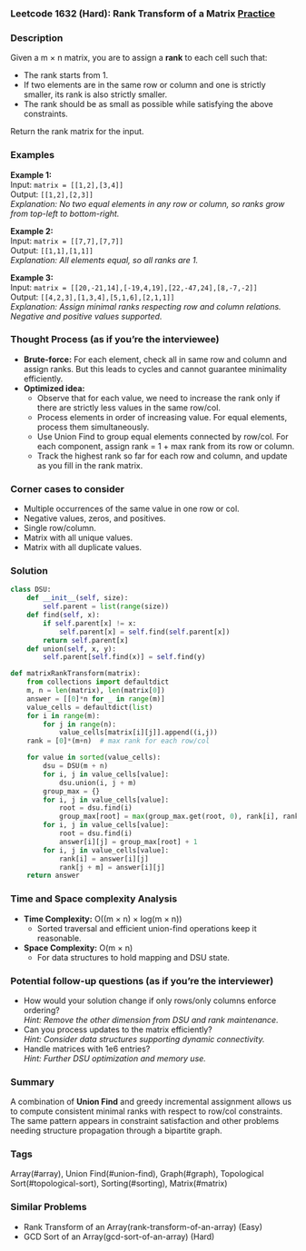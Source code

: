### Leetcode 1632 (Hard): Rank Transform of a Matrix [Practice](https://leetcode.com/problems/rank-transform-of-a-matrix)

### Description  
Given a m × n matrix, you are to assign a **rank** to each cell such that:
- The rank starts from 1.
- If two elements are in the same row or column and one is strictly smaller, its rank is also strictly smaller.
- The rank should be as small as possible while satisfying the above constraints.

Return the rank matrix for the input.

### Examples  

**Example 1:**  
Input: `matrix = [[1,2],[3,4]]`  
Output: `[[1,2],[2,3]]`  
*Explanation: No two equal elements in any row or column, so ranks grow from top-left to bottom-right.*

**Example 2:**  
Input: `matrix = [[7,7],[7,7]]`  
Output: `[[1,1],[1,1]]`  
*Explanation: All elements equal, so all ranks are 1.*

**Example 3:**  
Input: `matrix = [[20,-21,14],[-19,4,19],[22,-47,24],[8,-7,-2]]`  
Output: `[[4,2,3],[1,3,4],[5,1,6],[2,1,1]]`  
*Explanation: Assign minimal ranks respecting row and column relations. Negative and positive values supported.*

### Thought Process (as if you’re the interviewee)  
- **Brute-force:** For each element, check all in same row and column and assign ranks. But this leads to cycles and cannot guarantee minimality efficiently.
- **Optimized idea:**
  - Observe that for each value, we need to increase the rank only if there are strictly less values in the same row/col.
  - Process elements in order of increasing value. For equal elements, process them simultaneously.
  - Use Union Find to group equal elements connected by row/col. For each component, assign rank = 1 + max rank from its row or column.
  - Track the highest rank so far for each row and column, and update as you fill in the rank matrix.

### Corner cases to consider  
- Multiple occurrences of the same value in one row or col.
- Negative values, zeros, and positives.
- Single row/column.
- Matrix with all unique values.
- Matrix with all duplicate values.

### Solution

```python
class DSU:
    def __init__(self, size):
        self.parent = list(range(size))
    def find(self, x):
        if self.parent[x] != x:
            self.parent[x] = self.find(self.parent[x])
        return self.parent[x]
    def union(self, x, y):
        self.parent[self.find(x)] = self.find(y)

def matrixRankTransform(matrix):
    from collections import defaultdict
    m, n = len(matrix), len(matrix[0])
    answer = [[0]*n for _ in range(m)]
    value_cells = defaultdict(list)
    for i in range(m):
        for j in range(n):
            value_cells[matrix[i][j]].append((i,j))
    rank = [0]*(m+n)  # max rank for each row/col

    for value in sorted(value_cells):
        dsu = DSU(m + n)
        for i, j in value_cells[value]:
            dsu.union(i, j + m)
        group_max = {}
        for i, j in value_cells[value]:
            root = dsu.find(i)
            group_max[root] = max(group_max.get(root, 0), rank[i], rank[j + m])
        for i, j in value_cells[value]:
            root = dsu.find(i)
            answer[i][j] = group_max[root] + 1
        for i, j in value_cells[value]:
            rank[i] = answer[i][j]
            rank[j + m] = answer[i][j]
    return answer
```

### Time and Space complexity Analysis  

- **Time Complexity:** O((m × n) × log(m × n))  
  - Sorted traversal and efficient union-find operations keep it reasonable.
- **Space Complexity:** O(m × n) 
  - For data structures to hold mapping and DSU state.

### Potential follow-up questions (as if you’re the interviewer)  

- How would your solution change if only rows/only columns enforce ordering?  
  *Hint: Remove the other dimension from DSU and rank maintenance.*
- Can you process updates to the matrix efficiently?  
  *Hint: Consider data structures supporting dynamic connectivity.*
- Handle matrices with 1e6 entries?  
  *Hint: Further DSU optimization and memory use.*

### Summary
A combination of **Union Find** and greedy incremental assignment allows us to compute consistent minimal ranks with respect to row/col constraints. The same pattern appears in constraint satisfaction and other problems needing structure propagation through a bipartite graph.

### Tags
Array(#array), Union Find(#union-find), Graph(#graph), Topological Sort(#topological-sort), Sorting(#sorting), Matrix(#matrix)

### Similar Problems
- Rank Transform of an Array(rank-transform-of-an-array) (Easy)
- GCD Sort of an Array(gcd-sort-of-an-array) (Hard)